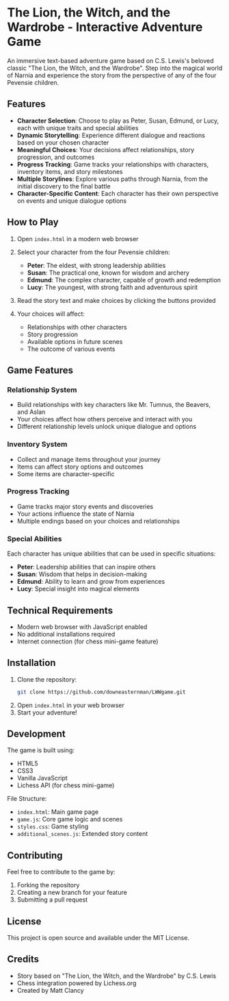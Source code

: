 # The Lion, the Witch, and the Wardrobe - Interactive Adventure Game

An immersive text-based adventure game based on C.S. Lewis's beloved classic "The Lion, the Witch, and the Wardrobe". Step into the magical world of Narnia and experience the story from the perspective of any of the four Pevensie children.

## Features

- **Character Selection**: Choose to play as Peter, Susan, Edmund, or Lucy, each with unique traits and special abilities
- **Dynamic Storytelling**: Experience different dialogue and reactions based on your chosen character
- **Meaningful Choices**: Your decisions affect relationships, story progression, and outcomes
- **Progress Tracking**: Game tracks your relationships with characters, inventory items, and story milestones
- **Multiple Storylines**: Explore various paths through Narnia, from the initial discovery to the final battle
- **Character-Specific Content**: Each character has their own perspective on events and unique dialogue options

## How to Play

1. Open `index.html` in a modern web browser
2. Select your character from the four Pevensie children:
   - **Peter**: The eldest, with strong leadership abilities
   - **Susan**: The practical one, known for wisdom and archery
   - **Edmund**: The complex character, capable of growth and redemption
   - **Lucy**: The youngest, with strong faith and adventurous spirit

3. Read the story text and make choices by clicking the buttons provided
4. Your choices will affect:
   - Relationships with other characters
   - Story progression
   - Available options in future scenes
   - The outcome of various events

## Game Features

### Relationship System
- Build relationships with key characters like Mr. Tumnus, the Beavers, and Aslan
- Your choices affect how others perceive and interact with you
- Different relationship levels unlock unique dialogue and options

### Inventory System
- Collect and manage items throughout your journey
- Items can affect story options and outcomes
- Some items are character-specific

### Progress Tracking
- Game tracks major story events and discoveries
- Your actions influence the state of Narnia
- Multiple endings based on your choices and relationships

### Special Abilities
Each character has unique abilities that can be used in specific situations:
- **Peter**: Leadership abilities that can inspire others
- **Susan**: Wisdom that helps in decision-making
- **Edmund**: Ability to learn and grow from experiences
- **Lucy**: Special insight into magical elements

## Technical Requirements

- Modern web browser with JavaScript enabled
- No additional installations required
- Internet connection (for chess mini-game feature)

## Installation

1. Clone the repository:
   ```bash
   git clone https://github.com/downeasternman/LWWgame.git
   ```
2. Open `index.html` in your web browser
3. Start your adventure!

## Development

The game is built using:
- HTML5
- CSS3
- Vanilla JavaScript
- Lichess API (for chess mini-game)

File Structure:
- `index.html`: Main game page
- `game.js`: Core game logic and scenes
- `styles.css`: Game styling
- `additional_scenes.js`: Extended story content

## Contributing

Feel free to contribute to the game by:
1. Forking the repository
2. Creating a new branch for your feature
3. Submitting a pull request

## License

This project is open source and available under the MIT License.

## Credits

- Story based on "The Lion, the Witch, and the Wardrobe" by C.S. Lewis
- Chess integration powered by Lichess.org
- Created by Matt Clancy 